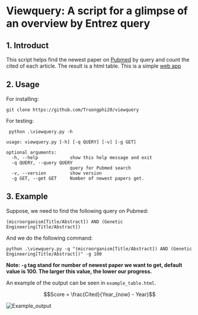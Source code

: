# Viewquery: A script for a glimpse of an overview by Entrez query

## 1. Introduct

This script helps find the newest paper on [Pubmed][1] by query and count the cited of each article. The result is a html table. This is a simple [web app](https://truongphi20-viewquery-main-streamlit-bj23dz.streamlit.app/)

## 2. Usage

For installing:
```
git clone https://github.com/Truongphi20/viewquery
```

For testing:
```
 python .\viewquery.py -h
```
```
usage: viewquery.py [-h] [-q QUERY] [-v] [-g GET]

optional arguments:
  -h, --help            show this help message and exit
  -q QUERY, --query QUERY
                        query for Pubmed search
  -v, --version         show version
  -g GET, --get GET     Number of newest papers get.
```

## 3. Example

Suppose, we need to find the following query on Pubmed:

`(microorganism[Title/Abstract]) AND (Genetic Engineering[Title/Abstract])`

And we do the following command:

```
python .\viewquery.py -q "(microorganism[Title/Abstract]) AND (Genetic Engineering[Title/Abstract])" -g 100
```
**Note: `-g` tag stand for number of newest paper we want to get, default value is 100. The larger this value, the lower our progress.**

An example of the output can be seen in `example_table.html`.

$$Score = \frac{Cited}{Year_{now} - Year}$$

![Example_output][2]

[1]: https://pubmed.ncbi.nlm.nih.gov/advanced/
[2]: https://user-images.githubusercontent.com/96680644/225033123-17065333-cf80-4a9f-8ef1-7808d6a0a4cd.png

